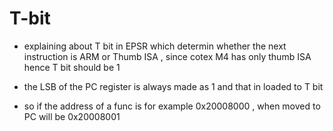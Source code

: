 # T-bit
- explaining about T bit in EPSR which determin whether the next instruction
is ARM or Thumb ISA , since cotex M4 has only thumb ISA hence T bit should
be 1

- the LSB of the PC register is always made as 1 and that in loaded to T bit

- so if the address of a func is for example 0x20008000 , when moved to PC 
will be 0x20008001
